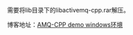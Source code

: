 需要将lib目录下的libactivemq-cpp.rar解压。

博客地址：[AMQ-CPP demo windows环境](https://anhua2015.github.io/2020/01/28/AMQMQ-demo/)